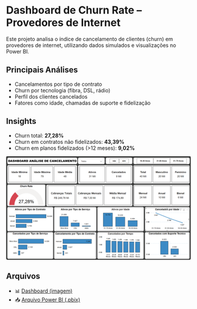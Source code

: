 # Dashboard de Churn Rate – Provedores de Internet

Este projeto analisa o índice de cancelamento de clientes (churn) em provedores de internet, utilizando dados simulados e visualizações no Power BI.

## Principais Análises
- Cancelamentos por tipo de contrato
- Churn por tecnologia (fibra, DSL, rádio)
- Perfil dos clientes cancelados
- Fatores como idade, chamadas de suporte e fidelização

## Insights
- Churn total: **27,28%**
- Churn em contratos não fidelizados: **43,39%**
- Churn em planos fidelizados (>12 meses): **9,02%**

![Dashboard Churn Rate](./screenshot_1.png)

## Arquivos
- 📊 [Dashboard (imagem)](./dashboard.png)
- 📥 [Arquivo Power BI (.pbix)](./churn.pbix)

